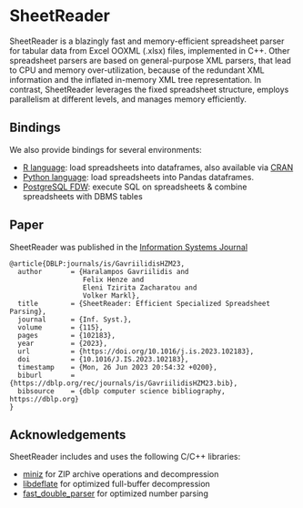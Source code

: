# SheetReader
SheetReader is a blazingly fast and memory-efficient spreadsheet parser for tabular data from Excel OOXML (.xlsx) files, implemented in C++. Other spreadsheet parsers are based on general-purpose XML parsers, that lead to CPU and memory over-utilization, because of the redundant XML information and the inflated in-memory XML tree representation. In contrast, SheetReader leverages the fixed spreadsheet structure, employs parallelism at different levels, and manages memory efficiently. 

## Bindings
We also provide bindings for several environments:
- [R language](https://github.com/fhenz/SheetReader-r/): load spreadsheets into dataframes, also available via [CRAN](https://cran.r-project.org/package=SheetReader)
- [Python language](https://github.com/polydbms/sheetreader-python): load spreadsheets into Pandas dataframes.
- [PostgreSQL FDW](https://github.com/polydbms/pg_sheet_fdw): execute SQL on spreadsheets & combine spreadsheets with DBMS tables

## Paper
SheetReader was published in the [Information Systems Journal](https://www.sciencedirect.com/science/article/abs/pii/S0306437923000194)
```
@article{DBLP:journals/is/GavriilidisHZM23,
  author       = {Haralampos Gavriilidis and
                  Felix Henze and
                  Eleni Tzirita Zacharatou and
                  Volker Markl},
  title        = {SheetReader: Efficient Specialized Spreadsheet Parsing},
  journal      = {Inf. Syst.},
  volume       = {115},
  pages        = {102183},
  year         = {2023},
  url          = {https://doi.org/10.1016/j.is.2023.102183},
  doi          = {10.1016/J.IS.2023.102183},
  timestamp    = {Mon, 26 Jun 2023 20:54:32 +0200},
  biburl       = {https://dblp.org/rec/journals/is/GavriilidisHZM23.bib},
  bibsource    = {dblp computer science bibliography, https://dblp.org}
}
```

## Acknowledgements
SheetReader includes and uses the following C/C++ libraries:  
- [miniz](https://github.com/richgel999/miniz) for ZIP archive operations and decompression
- [libdeflate](https://github.com/ebiggers/libdeflate) for optimized full-buffer decompression
- [fast_double_parser](https://github.com/lemire/fast_double_parser) for optimized number parsing